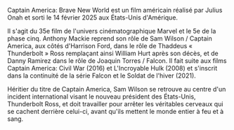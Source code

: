 Captain America: Brave New World est un film américain réalisé par Julius Onah et sorti le 14 février 2025 aux États-Unis d'Amérique.

Il s'agit du 35e film de l'univers cinématographique Marvel et le 5e de la phase cinq. Anthony Mackie reprend son rôle de Sam Wilson / Captain America, aux côtés d'Harrison Ford, dans le rôle de Thaddeus « Thunderbolt » Ross remplaçant ainsi William Hurt après son décès, et de Danny Ramirez dans le rôle de Joaquin Torres / Falcon. Il fait suite aux films Captain America: Civil War (2016) et L'Incroyable Hulk (2008) et s'inscrit dans la continuité de la série Falcon et le Soldat de l'hiver (2021).

Héritier du titre de Captain America, Sam Wilson se retrouve au centre d'un incident international visant le nouveau président des États-Unis, Thunderbolt Ross, et doit travailler pour arrêter les véritables cerveaux qui se cachent derrière celui-ci, avant qu'ils mettent le monde entier à feu et à sang.

